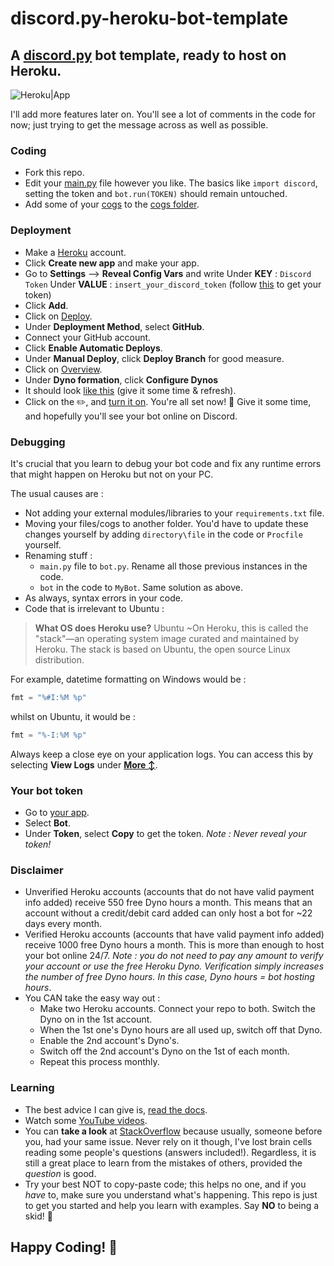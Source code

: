 # discord.py-heroku-bot-template
## A [discord.py](https://discordpy.readthedocs.io/en/stable/) bot template, ready to host on Heroku.

![Heroku|App](https://imgur.com/hKbTPuz.png)

I'll add more features later on.
You'll see a lot of comments in the code for now; just trying to get the message across as well as possible.
### Coding
- Fork this repo.
- Edit your [main.py](https://github.com/gulag1337/discord.py-heroku-bot-template/blob/main/main.py) file however you like. The basics like ```import discord```, setting the token and ```bot.run(TOKEN)``` should remain untouched.
- Add some of your [cogs](https://discordpy.readthedocs.io/en/latest/ext/commands/cogs.html) to the [cogs folder](https://github.com/gulag1337/discord.py-heroku-bot-template/tree/main/cogs).

### Deployment

- Make a [Heroku](https://signup.heroku.com/) account.
- Click **Create new app** and make your app.
- Go to **Settings** --> **Reveal Config Vars** and write
Under **KEY** :
```Discord Token```
Under **VALUE** :
```insert_your_discord_token``` (follow [this](#your-bot-token) to get your token)
- Click **Add**.
- Click on [Deploy](https://imgur.com/2cgFYja.png).
- Under **Deployment Method**, select **GitHub**.
- Connect your GitHub account.
- Click **Enable Automatic Deploys**.
- Under **Manual Deploy**, click **Deploy Branch** for good measure.
- Click on [Overview](https://imgur.com/2cgFYja.png).
- Under **Dyno formation**, click **Configure Dynos**
- It should look [like this](https://imgur.com/SL8M1bF.png) (give it some time & refresh).
- Click on the ✏️, and [turn it on](https://imgur.com/NfvzOzU.png).
You're all set now! 👏 
Give it some time, and hopefully you'll see your bot online on Discord.

### Debugging
It's crucial that you learn to debug your bot code and fix any runtime errors that might happen on Heroku but not on your PC.

The usual causes are :
- Not adding your external modules/libraries to your ```requirements.txt``` file.
- Moving your files/cogs to another folder. You'd have to update these changes yourself by adding ```directory\file``` in the code or ```Procfile``` yourself.
- Renaming stuff :
     - ```main.py``` file to ```bot.py```. Rename all those previous instances in the code.
     - ```bot``` in the code to ```MyBot```. Same solution as above.
- As always, syntax errors in your code.
- Code that is irrelevant to Ubuntu :

>**What OS does Heroku use?**
Ubuntu
~On Heroku, this is called the "stack"—an operating system image curated and maintained by Heroku. The stack is based on Ubuntu, the open source Linux distribution.

For example, datetime formatting on Windows would be :
```py
fmt = "%#I:%M %p"
```
whilst on Ubuntu, it would be :
```py
fmt = "%-I:%M %p"
```
Always keep a close eye on your application logs. You can access this by selecting **View Logs** under [**More ↕**](https://imgur.com/SJZsduu.png).
### Your bot token
- Go to [your app](https://discord.com/developers/applications).
- Select **Bot**.
- Under **Token**, select **Copy** to get the token.
_Note :  Never reveal your token!_

### Disclaimer
- Unverified Heroku accounts (accounts that do not have valid payment info added) receive 550 free Dyno hours a month. This means that an account without a credit/debit card added can only host a bot for ~22 days every month.
- Verified Heroku accounts (accounts that have valid payment info added) receive 1000 free Dyno hours a month. This is more than enough to host your bot online 24/7.
_Note : you do not need to pay any amount to verify your account or use the free Heroku Dyno. Verification simply increases the number of free Dyno hours. In this case, Dyno hours = bot hosting hours_.
- You CAN take the easy way out :
  - Make two Heroku accounts. Connect your repo to both. Switch the Dyno on in the 1st account.
  - When the 1st one's Dyno hours are all used up, switch off that Dyno.
  - Enable the 2nd account's Dyno's.
  - Switch off the 2nd account's Dyno on the 1st of each month.
  - Repeat this process monthly.

### Learning 
- The best advice I can give is, [read the docs](https://discordpy.readthedocs.io/en/stable/).
- Watch some [YouTube videos](https://www.youtube.com/results?search_query=python+discord+heroku+bot).
- You can **take a look** at [StackOverflow](https://stackoverflow.com/) because usually, someone before you, had your same issue. Never rely on it though, I've lost brain cells reading some people's questions (answers included!). Regardless, it is still a great place to learn from the mistakes of others, provided the *question* is good.
- Try your best NOT to copy-paste code; this helps no one, and if you *have* to, make sure you understand what's happening. This repo is just to get you started and help you learn with examples. Say **NO** to being a skid! 😤

## Happy Coding! 🤠
